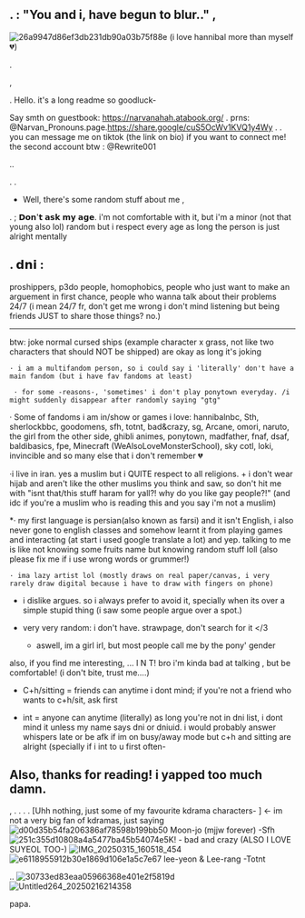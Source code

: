 
  
.    : "You and i, have begun to blur.." ,
-
  
![26a9947d86ef3db231db90a03b75f88e](https://github.com/user-attachments/assets/625d2777-fbc1-4e80-90fa-3d68e97989e0)
(i love hannibal more than myself💔)


           
  .      
          
          
  ,

.
Hello. it's a long readme so goodluck-

 Say smth on guestbook: https://narvanahah.atabook.org/
 .
 prns: @Narvan_Pronouns.page.https://share.google/cuS5OcWv1KVQ1y4Wy
.
 .
  you can message me on tiktok (the link on bio) if you want to connect me!
the second account btw : @Rewrite001

..

.
.
  * Well, there's some random stuff about me
,

 . 
  ; 𝗗𝗼𝗻'𝘁 𝗮𝘀𝗸 𝗺𝘆 𝗮𝗴𝗲. i'm not comfortable with it, but i'm a minor (not that young also lol) random but i respect every age as long the person is just alright mentally

.
   𝗱𝗻𝗶 :
   -
proshippers, p3do people, homophobics, people who just want to make an arguement in first chance, people who wanna talk about their problems 24/7 (i mean 24/7 fr, don't get me wrong i don't mind listening but being friends JUST to share those things? no.) 
   
_____

 btw: joke normal cursed ships (example character x grass, not like two characters that should NOT be shipped) are okay as long it's joking 

    · i am a multifandom person, so i could say i 'literally' don't have a main fandom (but i have fav fandoms at least)
    
     · for some -reasons-, 'sometimes' i don't play ponytown everyday. /i might suddenly disappear after randomly saying "gtg"
    
    
  · Some of fandoms i am in/show or games i love: hannibalnbc, Sth, sherlockbbc, goodomens, sfh, totnt, bad&crazy, sg, Arcane, omori, naruto, the girl from the other side, ghibli animes, ponytown, madfather, fnaf, dsaf, baldibasics, fpe, Minecraft (WeAlsoLoveMonsterSchool), sky cotl, loki, invincible and so many else that i don't remember 💔
 

·i live in iran. yes a muslim but i QUITE respect to all religions. + i don't wear hijab and aren't like the other muslims you think and saw, so don't hit me with "isnt that/this stuff haram for yall?! why do you like gay people?!" (and idc if you're a muslim who is reading this and you say i'm not a muslim)

*· my first language is persian(also known as farsi) and it isn't English, i also never gone to english classes and somehow learnt it from playing games and interacting (at start i used google translate a lot) and yep. talking to me is like not knowing some fruits name but knowing random stuff loll  (also please fix me if i use wrong words or grummer!)


    · ima lazy artist lol (mostly draws on real paper/canvas, i very rarely draw digital because i have to draw with fingers on phone)
    
- i dislike argues. so i always prefer to avoid it, specially when its over a simple stupid thing (i saw some people argue over a spot.)

- very very random: i don't have. strawpage, don't search for it </3

  - aswell, im a girl irl, but most people call me by the pony' gender

 also, if you find me interesting, ... I N T! bro i'm kinda bad at talking 
   , but be comfortable! (i don't bite, trust me....)

  - C+h/sitting = friends can anytime i dont mind; if you're not a friend who wants to c+h/sit, ask first

  - int = anyone can anytime (literally) as long you're not in dni list, i dont mind it unless my name says dni or dniuid. i would probably answer whispers late or be afk if im on busy/away mode but c+h and sitting are alright (specially if i int to u first often-

 Also, thanks for reading! i yapped too much damn. 
-

,
.
.
.
.
[Uhh nothing, just some of my favourite kdrama characters- ]  <- im not a very big fan of kdramas, just saying
![d00d35b54fa206386af78598b199bb50](https://github.com/user-attachments/assets/12bb8d5e-3f49-45b8-947c-a9b83c06ce16)
Moon-jo (mjjw forever) -Sfh ![251c355d10808a4a5477ba45b54074e5](https://github.com/user-attachments/assets/90618ac3-2a00-4fef-8a11-a587207efe65)K! - bad and crazy (ALSO I LOVE SUYEOL TOO-) ![IMG_20250315_160518_454](https://github.com/user-attachments/assets/f86c3408-0ef5-44af-a9c9-a03028b63f50)![e6118955912b30e1869d106e1a5c7e67](https://github.com/user-attachments/assets/10160b26-3d7d-464e-b071-e32405bd7093) lee-yeon & Lee-rang  -Totnt


..
 ![30733ed83eaa05966368e401e2f5819d](https://github.com/user-attachments/assets/f49d8e40-826e-4998-9ece-89add1225029)
![Untitled264_20250216214358](https://github.com/user-attachments/assets/49542903-702d-4d99-be39-138ec61f433d)

   papa.
